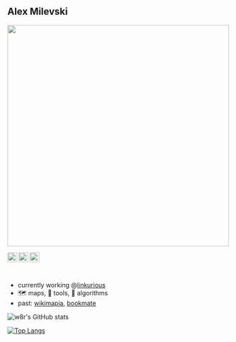 ## Alex Milevski 
<a href="https://milevski.co"><img src="https://github.com/w8r/w8r.github.io/raw/master/images/bouffon-min.jpg" width="500" /></a>

<a href="https://milevski.co">
  <img align="left" alt="web" width="22px" src="https://cdn.jsdelivr.net/gh/lucaburgio/iconoir@7.2.0/icons/link.svg" />
  
</a>
<a href="https://www.instagram.com/mile8ski/">
  <img align="left" alt="Instagram" width="22px" src="https://cdn.jsdelivr.net/gh/lucaburgio/iconoir@7.2.0/icons/instagram.svg" />
</a>
</a>
<a href="https://www.linkedin.com/in/alexandermilevski/">
  <img align="left" alt="LinkedIN" width="22px" src="https://cdn.jsdelivr.net/gh/lucaburgio/iconoir@7.2.0/icons/linkedin.svg" />
</a>

<br/>
<br/>
<br/>

 * currently working @[linkurious](https://linkurious.com)
 * 🗺️ maps, 🧰 tools, 📐 algorithms
 * past: [wikimapia](http://wikimapia.org), [bookmate](https://bookmate.com)

![w8r's GitHub stats](https://github-readme-stats.vercel.app/api?username=w8r&count_private=true&show_icons=true)

[![Top Langs](https://github-readme-stats.vercel.app/api/top-langs/?username=w8r&layout=compact&count_private=true)](https://github.com/w8r/github-readme-stats)


<!--
**w8r/w8r** is a ✨ _special_ ✨ repository because its `README.md` (this file) appears on your GitHub profile.

Here are some ideas to get you started:

- 🔭 I’m currently working on ...
- 🌱 I’m currently learning ...
- 👯 I’m looking to collaborate on ...
- 🤔 I’m looking for help with ...
- 💬 Ask me about ...
- 📫 How to reach me: ...
- 😄 Pronouns: ...
- ⚡ Fun fact: ...
-->
